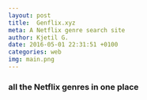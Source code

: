 ```yaml
---
layout: post
title:  Genflix.xyz
meta: A Netflix genre search site
author: Kjetil G.
date: 2016-05-01 22:31:51 +0100
categories: web
img: main.png
---
```


<h3>all the Netflix genres in one place</h3>
